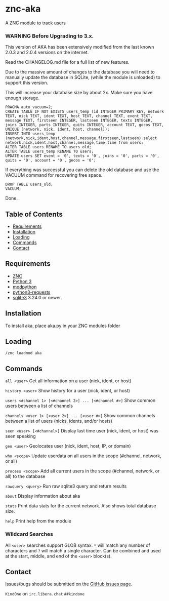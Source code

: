 # znc-aka
A ZNC module to track users

### WARNING Before Upgrading to 3.x.

This version of AKA has been extensively modified from the last known 2.0.3 and 2.0.4 versions on the internet.

Read the CHANGELOG.md file for a full list of new features.

Due to the massive amount of changes to the database you will need to manually update the database in SQLite, (while the module is unloaded) to support this version.

This will increase your database size by about 2x. Make sure you have enough storage.

    PRAGMA auto_vacuum=2;
    CREATE TABLE IF NOT EXISTS users_temp (id INTEGER PRIMARY KEY, network TEXT, nick TEXT, ident TEXT, host TEXT, channel TEXT, event TEXT, message TEXT, firstseen INTEGER, lastseen INTEGER, texts INTEGER, joins INTEGER, parts INTEGER, quits INTEGER, account TEXT, gecos TEXT, UNIQUE (network, nick, ident, host, channel));
    INSERT INTO users_temp (network,nick,ident,host,channel,message,firstseen,lastseen) select network,nick,ident,host,channel,message,time,time from users;
    ALTER TABLE users RENAME TO users_old;
    ALTER TABLE users_temp RENAME TO users;
    UPDATE users SET event = '0', texts = '0', joins = '0', parts = '0', quits = '0', account = '0', gecos = '0';


If everything was successful you can delete the old database and use the VACUUM command for recovering free space.

    DROP TABLE users_old;
    VACUUM;

Done.

## Table of Contents
- [Requirements](#requirements)
- [Installation](#installation)
- [Loading](#loading)
- [Commands](#commands)
- [Contact](#contact)

## Requirements
 * <a href="http://znc.in">ZNC</a>
 * <a href="https://www.python.org">Python 3</a>
 * <a href="http://wiki.znc.in/Modpython">modpython</a>
 * <a href="http://docs.python-requests.org/en/latest/">python3-requests</a>
 * <a href="https://www.sqlite.org">sqlite3</a> 3.24.0 or newer.

## Installation
To install aka, place aka.py in your ZNC modules folder

## Loading
`/znc loadmod aka`

## Commands

`all <user>` Get all information on a user (nick, ident, or host)

`history <user>` Show history for a user (nick, ident, or host)

`users <#channel 1> [<#channel 2>] ... [<#channel #>]` Show common users between a list of channels

`channels <user 1> [<user 2>] ... [<user #>]` Show common channels between a list of users (nicks, idents, and/or hosts)

`seen <user> [<#channel>]` Display last time user (nick, ident, or host) was seen speaking

`geo <user>` Geolocates user (nick, ident, host, IP, or domain)

`who <scope>` Update userdata on all users in the scope (#channel, network, or all)

`process <scope>` Add all current users in the scope (#channel, network, or all) to the database

`rawquery <query>` Run raw sqlite3 query and return results

`about` Display information about aka

`stats` Print data stats for the current network. Also shows total database size.

`help` Print help from the module

### Wildcard Searches

All `<user>` searches support GLOB syntax. `*` will match any number of characters and `?` will match a single character. Can be combined and used at the start, middle, and end of the `<user>` block(s).


## Contact

Issues/bugs should be submitted on the <a href="https://github.com/RealKindOne/znc-aka/issues">GitHub issues page</a>.

`KindOne` on `irc.libera.chat` `##kindone`
